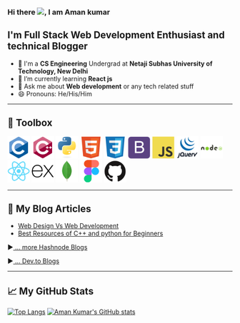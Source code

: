 ### Hi there <img src="https://raw.githubusercontent.com/MartinHeinz/MartinHeinz/master/wave.gif" width="30px">, I am Aman kumar

I'm Full Stack Web Development Enthusiast and technical Blogger 
--- 

- 🏫 I'm a **CS Engineering** Undergrad at **Netaji Subhas University of Technology, New Delhi** 
- 🌱 I’m currently learning **React js**
- 💬 Ask me about **Web development** or any tech related stuff 
- 😄 Pronouns: He/His/Him


---

## &#129520; Toolbox 


<img src="https://github.com/devicons/devicon/blob/master/icons/c/c-original.svg" width="50px"> <img src="https://github.com/devicons/devicon/blob/master/icons/cplusplus/cplusplus-original.svg" width="50px"> <img src="https://github.com/devicons/devicon/blob/master/icons/python/python-original.svg" width="50px"> <img src="https://github.com/devicons/devicon/blob/master/icons/html5/html5-original.svg" width="50px">  <img src="https://github.com/devicons/devicon/blob/master/icons/css3/css3-original.svg" width="50px"> <img src="https://github.com/devicons/devicon/blob/master/icons/bootstrap/bootstrap-plain.svg" width="50px"> <img src="https://github.com/devicons/devicon/blob/master/icons/javascript/javascript-original.svg" width="50px"> <img src="https://github.com/devicons/devicon/blob/master/icons/jquery/jquery-original-wordmark.svg" width="50px">  <img src="https://github.com/devicons/devicon/blob/master/icons/nodejs/nodejs-original-wordmark.svg" width="50px"> <img src="https://github.com/devicons/devicon/blob/master/icons/react/react-original.svg" width="50px">  <img src="https://github.com/devicons/devicon/blob/master/icons/express/express-original.svg" width="50px"> <img src="https://github.com/devicons/devicon/blob/master/icons/mongodb/mongodb-original.svg" width="50px">  <img src="https://github.com/devicons/devicon/blob/master/icons/figma/figma-original.svg" width="50px"> <img src="https://github.com/devicons/devicon/blob/master/icons/github/github-original.svg" width="50px">
<!-- <img src="https://github.com/devicons/devicon/blob/master/icons/googlecloud/googlecloud-original.svg" width="60px">  -->
 
***
## 📙 My Blog Articles

<!-- BLOG-ARTICLES-LIST:START -->
- [Web Design Vs Web Development](https://amankr.hashnode.dev/web-design-vs-web-development)
- [Best Resources of C++ and python for Beginners](https://amankr.hashnode.dev/best-resources-of-c-and-python-for-beginners)
<!-- BLOG-ARTICLES-LIST:END -->

 ▶[ ... more Hashnode Blogs](https://amankr.hashnode.dev)

 ▶[ ... Dev.to Blogs](https://dev.to/kraman27/)
 
 ***
 

## &#x1f4c8; My GitHub Stats

[![Top Langs](https://github-readme-stats.vercel.app/api/top-langs/?username=KrAman27&theme=dracula)](https://github.com/anuraghazra/github-readme-stats)   [![Aman Kumar's GitHub stats](https://github-readme-stats.vercel.app/api?username=KrAman27&theme=merko)](https://github.com/anuraghazra/github-readme-stats)

